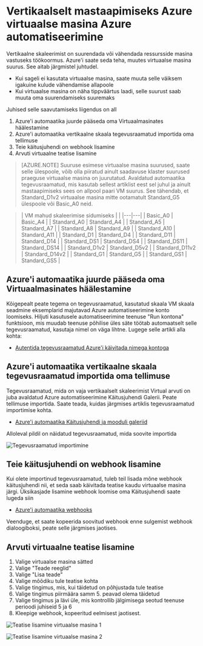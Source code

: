 <properties
    pageTitle="Vertikaalselt mastaapimiseks Azure virtuaalse masina Azure automatiseerimine | Microsoft Azure'i"
    description="Kuidas vertikaalselt mastaapimiseks Linux virtuaalse masina vastuseks jälgimine teatiste Azure automatiseerimine"
    services="virtual-machines-linux"
    documentationCenter=""
    authors="singhkays"
    manager="timlt"
    editor=""
    tags="azure-resource-manager"/>

<tags
    ms.service="virtual-machines-linux"
    ms.workload="infrastructure-services"
    ms.tgt_pltfrm="vm-linux"
    ms.devlang="na"
    ms.topic="article"
    ms.date="03/29/2016"
    ms.author="singhkay"/>

# <a name="vertically-scale-azure-virtual-machine-with-azure-automation"></a>Vertikaalselt mastaapimiseks Azure virtuaalse masina Azure automatiseerimine

Vertikaalne skaleerimist on suurendada või vähendada ressursside masina vastuseks töökoormus. Azure'i saate seda teha, muutes virtuaalse masina suurus. See aitab järgmistel juhtudel.

- Kui sageli ei kasutata virtuaalse masina, saate muuta selle väiksem igakuine kulude vähendamise allapoole
- Kui virtuaalse masina on näha tippväärtus laadi, selle suurust saab muuta oma suurendamiseks suuremaks

Juhised selle saavutamiseks liigendus on all

1. Azure'i automaatika juurde pääseda oma Virtuaalmasinates häälestamine
2. Azure'i automaatika vertikaalne skaala tegevusraamatud importida oma tellimuse
3. Teie käitusjuhendi on webhook lisamine
4. Arvuti virtuaalne teatise lisamine

> [AZURE.NOTE] Suuruse esimese virtuaalse masina suurused, saate selle ülespoole, võib olla piiratud ainult saadavuse klaster suurused praeguse virtuaalse masina on juurutatud. Avaldatud automaatika tegevusraamatud, mis kasutab sellest artiklist eest sel juhul ja ainult mastaapimiseks sees on allpool paari VM suurus. See tähendab, et Standard_D1v2 virtuaalse masina mitte ootamatult Standard_G5 ülespoole või Basic_A0 neid.

>| VM mahud skaleerimise sidumiseks |   |
|---|---|
|  Basic_A0 |  Basic_A4 |
|  Standard_A0 | Standard_A4 |
|  Standard_A5 | Standard_A7  |
|  Standard_A8 | Standard_A9  |
|  Standard_A10 |  Standard_A11 |
|  Standard_D1 |  Standard_D4 |
|  Standard_D11 | Standard_D14  |
|  Standard_DS1 |  Standard_DS4 |
|  Standard_DS11 | Standard_DS14  |
|  Standard_D1v2 |  Standard_D5v2 |
|  Standard_D11v2 |  Standard_D14v2 |
|  Standard_G1 |  Standard_G5 |
|  Standard_GS1 |  Standard_GS5 |

## <a name="setup-azure-automation-to-access-your-virtual-machines"></a>Azure'i automaatika juurde pääseda oma Virtuaalmasinates häälestamine

Kõigepealt peate tegema on tegevusraamatud, kasutatud skaala VM skaala seadmine eksemplarid majutavad Azure automatiseerimine konto loomiseks. Hiljuti kasutusele automatiseerimine teenuse "Run kontona" funktsioon, mis muudab teenuse põhilise üles säte töötab automaatselt selle tegevusraamatud, kasutaja nimel on väga lihtne. Lugege selle artikli alla kohta:

* [Autentida tegevusraamatud Azure'i käivitada nimega kontoga](../automation/automation-sec-configure-azure-runas-account.md)

## <a name="import-the-azure-automation-vertical-scale-runbooks-into-your-subscription"></a>Azure'i automaatika vertikaalne skaala tegevusraamatud importida oma tellimuse

Tegevusraamatud, mida on vaja vertikaalselt skaleerimist Virtual arvuti on juba avaldatud Azure automatiseerimine Käitusjuhendi Galerii. Peate tellimuse importida. Saate teada, kuidas järgmises artiklis tegevusraamatud importimise kohta.

* [Azure'i automaatika Käitusjuhendi ja mooduli galeriid](../automation/automation-runbook-gallery.md)

Alloleval pildil on näidatud tegevusraamatud, mida soovite importida

![Tegevusraamatud importimine](./media/virtual-machines-vertical-scaling-automation/scale-runbooks.png)

## <a name="add-a-webhook-to-your-runbook"></a>Teie käitusjuhendi on webhook lisamine

Kui olete importinud tegevusraamatud, tuleb teil lisada mõne webhook käitusjuhendi nii, et seda saab käivitada teatise kaudu virtuaalse masina järgi. Üksikasjade lisamine webhook loomise oma Käitusjuhendi saate lugeda siin

* [Azure'i automaatika webhooks](../automation/automation-webhooks.md)

Veenduge, et saate kopeerida soovitud webhook enne sulgemist webhook dialoogiboksi, peate selle järgmises jaotises.

## <a name="add-an-alert-to-your-virtual-machine"></a>Arvuti virtuaalne teatise lisamine

1. Valige virtuaalse masina sätted
2. Valige "Teade reeglid"
3. Valige "Lisa teade"
4. Valige mõõdiku tule teatise kohta
5. Valige tingimus, mis, kui täidetud on põhjustada tule teatise
6. Valige tingimus piirmäära samm 5. peavad olema täidetud
7. Valige tingimus ja lävi üle, mis kontrollib jälgimisega seotud teenuse perioodi juhiseid 5 ja 6
8. Kleepige webhook, kopeeritud eelmisest jaotisest.

![Teatise lisamine virtuaalse masina 1](./media/virtual-machines-vertical-scaling-automation/add-alert-webhook-1.png)

![Teatise lisamine virtuaalse masina 2](./media/virtual-machines-vertical-scaling-automation/add-alert-webhook-2.png)
